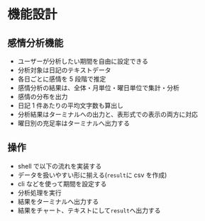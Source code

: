 # 機能設計

## 感情分析機能

- ユーザーが分析したい期間を自由に設定できる
- 分析対象は日記のテキストデータ
- 各日ごとに感情を 5 段階で推定
- 感情分析の結果は、全体・月単位・曜日単位で集計・分析
- 感情の分布を出力
- 日記 1 件あたりの平均文字数も算出し
- 分析結果はターミナルへの出力と、表形式での表示の両方に対応
- 曜日別の充足率はターミナルへ出力する

## 操作

- shell で以下の流れを実装する
- データを扱いやすい形に揃える(`result`に csv を作成)
- cli などを使って期間を設定する
- 分析処理を実行
- 結果をターミナルへ出力する
- 結果をチャート、テキストにして`result`へ出力する
